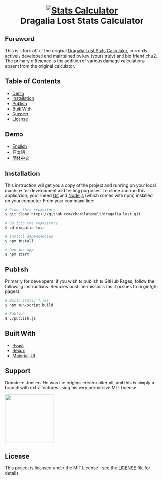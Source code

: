 <h1 align="center">
  <br>
  <a href="https://chocolatemelt.github.io/dragalia-lost/"><img src="https://i.imgur.com/OXeiQNA.png" alt="Stats Calculator"></a>
  <br>
  Dragalia Lost Stats Calculator
  <br>
</h1>

## Foreword
This is a fork off of the original [Dragalia Lost Stats Calculator](https://junlico.github.io/dragalia-lost/), currently actively developed and maintained by kev (yours truly) and big friend chu2. The primary difference is the addition of various damage calculations absent from the original calculator.

## Table of Contents

- [Demo](#demo)
- [Installation](#installation)
- [Publish](#publish)
- [Built With](#built-with)
- [Support](#support)
- [License](#license)

## Demo

- [English](https://chocolatemelt.github.io/dragalia-lost/stats/en)
- [日本語](https://chocolatemelt.github.io/dragalia-lost/stats/ja)
- [简体中文](https://chocolatemelt.github.io/dragalia-lost/stats/zh)

## Installation
This instruction will get you a copy of the project and running on your local machine for development and testing purposes. To clone and run this application, you'll need [Git](https://git-scm.com) and [Node.js](https://nodejs.org/en/download/) (which comes with npm) installed on your computer. From your command line:

```bash
# Clone this repository
$ git clone https://github.com/chocolatemelt/dragalia-lost.git

# Go into the repository
$ cd dragalia-lost

# Install dependencies
$ npm install

# Run the app
$ npm start
```

## Publish
Primarily for developers: if you wish to publish to GitHub Pages, follow the following instructions. Requires push permissions (as it pushes to origin/gh-pages).

```bash
# Build static files
$ npm run-script build

# Publish
$ ./publish.js
```

## Built With

- [React](https://github.com/facebook/react)
- [Redux](https://github.com/reduxjs/redux)
- [Material-UI](https://github.com/mui-org/material-ui)

## Support
Donate to Junlico! He was the original creator after all, and this is simply a branch with extra features using his very permissive MIT License.

<a href="https://www.patreon.com/junlico">
	<img src="https://c5.patreon.com/external/logo/become_a_patron_button@2x.png" width="160">
</a>

## License

This project is licensed under the MIT License - see the [LICENSE](LICENSE) file for details
